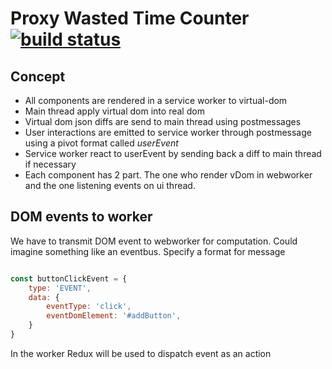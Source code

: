 # Proxy Wasted Time Counter [![build status](https://api.travis-ci.org/kepennar/proxy-wasted-time-counter.svg)](https://travis-ci.org/kepennar/proxy-wasted-time-counter)

## Concept

 - All components are rendered in a service worker to virtual-dom
 - Main thread apply virtual dom into real dom
 - Virtual dom json diffs are send to main thread using postmessages
 - User interactions are emitted to service worker through postmessage using a pivot format called *userEvent*
 - Service worker react to  userEvent by sending back a diff to main thread if necessary 
 - Each component has 2 part. The one who render vDom in webworker and the one listening events on ui thread.


## DOM events to worker

We have to transmit DOM event to webworker for computation.
Could imagine something like an eventbus.
Specify a format for message

```js

const buttonClickEvent = {
    type: 'EVENT',
    data: {
        eventType: 'click',
        eventDomElement: '#addButton',
    }
}
```

In the worker Redux will be used to dispatch event as an action 